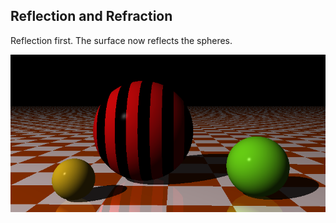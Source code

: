 ## Reflection and Refraction

Reflection first. The surface now reflects the spheres.

![alt text](reflection.png "Reflection example")
